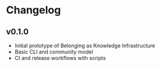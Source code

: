 # Changelog

## v0.1.0
- Initial prototype of Belonging as Knowledge Infrastructure
- Basic CLI and community model
- CI and release workflows with scripts
